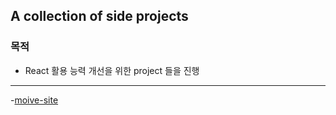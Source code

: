 ## A collection of side projects
### 목적
- React 활용 능력 개선을 위한 project 들을 진행
---
-[moive-site](./movie/README.md)  

